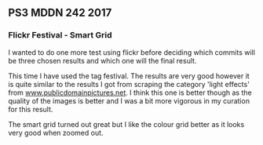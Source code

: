 ## PS3 MDDN 242 2017

### Flickr Festival - Smart Grid

I wanted to do one more test using flickr before deciding which commits will be three chosen results and which one will the final result.

This time I have used the tag festival.  The results are very good however it is quite similar to the results I got from scraping the category 'light effects' from www.publicdomainpictures.net.  I think this one is better though as the quality of the images is better and I was a bit more vigorous in my curation for this result.  

The smart grid turned out great but I like the colour grid better as it looks very good when zoomed out.  
